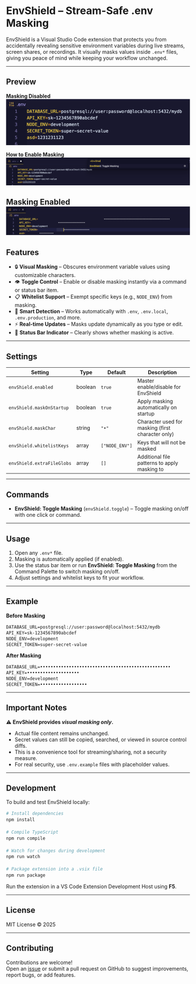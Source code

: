 # EnvShield – Stream-Safe .env Masking

EnvShield is a Visual Studio Code extension that protects you from accidentally revealing sensitive environment variables during live streams, screen shares, or recordings. It visually masks values inside `.env*` files, giving you peace of mind while keeping your workflow unchanged.

---

## Preview

**Masking Disabled**  
![EnvShield Disabled](images/envshield-preview-disabled.png)

**How to Enable Masking**  
![How to Enable EnvShield](images/envshield-preview-how-to-enable.png)

**Masking Enabled**  
![EnvShield Enabled](images/envshield-preview-enabled.png)
---

## Features

- 🔒 **Visual Masking** – Obscures environment variable values using customizable characters.  
- 👁️ **Toggle Control** – Enable or disable masking instantly via a command or status bar item.  
- 📋 **Whitelist Support** – Exempt specific keys (e.g., `NODE_ENV`) from masking.  
- 🎯 **Smart Detection** – Works automatically with `.env`, `.env.local`, `.env.production`, and more.  
- ⚡ **Real-time Updates** – Masks update dynamically as you type or edit.  
- 🎨 **Status Bar Indicator** – Clearly shows whether masking is active.  

---

## Settings

| Setting | Type | Default | Description |
|---------|------|---------|-------------|
| `envShield.enabled` | boolean | `true` | Master enable/disable for EnvShield |
| `envShield.maskOnStartup` | boolean | `true` | Apply masking automatically on startup |
| `envShield.maskChar` | string | `"•"` | Character used for masking (first character only) |
| `envShield.whitelistKeys` | array | `["NODE_ENV"]` | Keys that will not be masked |
| `envShield.extraFileGlobs` | array | `[]` | Additional file patterns to apply masking to |

---

## Commands

- **EnvShield: Toggle Masking** (`envShield.toggle`) – Toggle masking on/off with one click or command.

---

## Usage

1. Open any `.env*` file.  
2. Masking is automatically applied (if enabled).  
3. Use the status bar item or run **EnvShield: Toggle Masking** from the Command Palette to switch masking on/off.  
4. Adjust settings and whitelist keys to fit your workflow.  

---

## Example

**Before Masking**

```env
DATABASE_URL=postgresql://user:password@localhost:5432/mydb
API_KEY=sk-1234567890abcdef
NODE_ENV=development
SECRET_TOKEN=super-secret-value
```

**After Masking**

```env
DATABASE_URL=••••••••••••••••••••••••••••••••••••••••••••••••••
API_KEY=••••••••••••••••••••
NODE_ENV=development
SECRET_TOKEN=••••••••••••••••••
```

---

## Important Notes

⚠️ **EnvShield provides *visual masking only*.**  
- Actual file content remains unchanged.  
- Secret values can still be copied, searched, or viewed in source control diffs.  
- This is a convenience tool for streaming/sharing, not a security measure.  
- For real security, use `.env.example` files with placeholder values.  

---

## Development

To build and test EnvShield locally:

```bash
# Install dependencies
npm install

# Compile TypeScript
npm run compile

# Watch for changes during development
npm run watch

# Package extension into a .vsix file
npm run package
```

Run the extension in a VS Code Extension Development Host using **F5**.

---

## License

MIT License © 2025  

---

## Contributing

Contributions are welcome!  
Open an [issue](https://github.com/markpython86/envshield/issues) or submit a pull request on GitHub to suggest improvements, report bugs, or add features.

